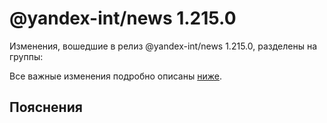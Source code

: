 # @yandex-int/news 1.215.0

<!-- ЧЕЛОВЕЧЕСКОЕ ВСТУПЛЕНИЕ -->

Изменения, вошедшие в релиз @yandex-int/news 1.215.0, разделены на группы:

Все важные изменения подробно описаны [ниже](#Пояснения).

## Пояснения

